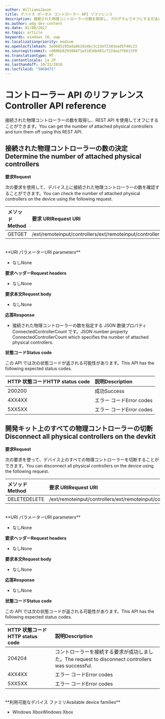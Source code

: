 ```yaml
---
author: WilliamsJason
title: デバイス ポータル コントローラー API リファレンス
description: 接続された物理コントローラーの数を取得し、プログラムでオフにする方法について説明します。
ms.author: wdg-dev-content
ms.date: 02/08/2017
ms.topic: article
keywords: windows 10, uwp
ms.localizationpriority: medium
ms.openlocfilehash: 5e0b85293ada8619246c3c23ef2103ead5f40c23
ms.sourcegitcommit: cd00bb829306871e5103db481cf224ea7fb613f0
ms.translationtype: MT
ms.contentlocale: ja-JP
ms.lasthandoff: 10/31/2018
ms.locfileid: "5868471"
---
```

# <a name="controller-api-reference"></a><span data-ttu-id="2e7e0-104">コントローラー API のリファレンス</span><span class="sxs-lookup"><span data-stu-id="2e7e0-104">Controller API reference</span></span>   
<span data-ttu-id="2e7e0-105">接続された物理コントローラーの数を取得し、REST API を使用してオフにすることができます。</span><span class="sxs-lookup"><span data-stu-id="2e7e0-105">You can get the number of attached physical controllers and turn them off using this REST API.</span></span>

## <a name="determine-the-number-of-attached-physical-controllers"></a><span data-ttu-id="2e7e0-106">接続された物理コントローラーの数の決定</span><span class="sxs-lookup"><span data-stu-id="2e7e0-106">Determine the number of attached physical controllers</span></span>

**<span data-ttu-id="2e7e0-107">要求</span><span class="sxs-lookup"><span data-stu-id="2e7e0-107">Request</span></span>**

<span data-ttu-id="2e7e0-108">次の要求を使用して、デバイス上に接続された物理コントローラーの数を確認することができます。</span><span class="sxs-lookup"><span data-stu-id="2e7e0-108">You can check the number of attached physical controllers on the device using the following request.</span></span>

<span data-ttu-id="2e7e0-109">メソッド</span><span class="sxs-lookup"><span data-stu-id="2e7e0-109">Method</span></span>      | <span data-ttu-id="2e7e0-110">要求 URI</span><span class="sxs-lookup"><span data-stu-id="2e7e0-110">Request URI</span></span>
:------     | :-----
<span data-ttu-id="2e7e0-111">GET</span><span class="sxs-lookup"><span data-stu-id="2e7e0-111">GET</span></span> | <span data-ttu-id="2e7e0-112">/ext/remoteinput/controllers</span><span class="sxs-lookup"><span data-stu-id="2e7e0-112">/ext/remoteinput/controllers</span></span>
<br />
**<span data-ttu-id="2e7e0-113">URI パラメーター</span><span class="sxs-lookup"><span data-stu-id="2e7e0-113">URI parameters</span></span>**

- <span data-ttu-id="2e7e0-114">なし</span><span class="sxs-lookup"><span data-stu-id="2e7e0-114">None</span></span>

**<span data-ttu-id="2e7e0-115">要求ヘッダー</span><span class="sxs-lookup"><span data-stu-id="2e7e0-115">Request headers</span></span>**

- <span data-ttu-id="2e7e0-116">なし</span><span class="sxs-lookup"><span data-stu-id="2e7e0-116">None</span></span>

**<span data-ttu-id="2e7e0-117">要求本文</span><span class="sxs-lookup"><span data-stu-id="2e7e0-117">Request body</span></span>**   

- <span data-ttu-id="2e7e0-118">なし</span><span class="sxs-lookup"><span data-stu-id="2e7e0-118">None</span></span>

**<span data-ttu-id="2e7e0-119">応答</span><span class="sxs-lookup"><span data-stu-id="2e7e0-119">Response</span></span>**   

- <span data-ttu-id="2e7e0-120">接続された物理コントローラーの数を指定する JSON 数値プロパティ ConnectedControllerCount です。</span><span class="sxs-lookup"><span data-stu-id="2e7e0-120">JSON number property ConnectedControllerCount which specifies the number of attached physical controllers.</span></span>

**<span data-ttu-id="2e7e0-121">状態コード</span><span class="sxs-lookup"><span data-stu-id="2e7e0-121">Status code</span></span>**

<span data-ttu-id="2e7e0-122">この API では次の状態コードが返される可能性があります。</span><span class="sxs-lookup"><span data-stu-id="2e7e0-122">This API has the following expected status codes.</span></span>

<span data-ttu-id="2e7e0-123">HTTP 状態コード</span><span class="sxs-lookup"><span data-stu-id="2e7e0-123">HTTP status code</span></span>      | <span data-ttu-id="2e7e0-124">説明</span><span class="sxs-lookup"><span data-stu-id="2e7e0-124">Description</span></span>
:------     | :-----
<span data-ttu-id="2e7e0-125">200</span><span class="sxs-lookup"><span data-stu-id="2e7e0-125">200</span></span> | <span data-ttu-id="2e7e0-126">成功</span><span class="sxs-lookup"><span data-stu-id="2e7e0-126">Success</span></span>
<span data-ttu-id="2e7e0-127">4XX</span><span class="sxs-lookup"><span data-stu-id="2e7e0-127">4XX</span></span> | <span data-ttu-id="2e7e0-128">エラー コード</span><span class="sxs-lookup"><span data-stu-id="2e7e0-128">Error codes</span></span>
<span data-ttu-id="2e7e0-129">5XX</span><span class="sxs-lookup"><span data-stu-id="2e7e0-129">5XX</span></span> | <span data-ttu-id="2e7e0-130">エラー コード</span><span class="sxs-lookup"><span data-stu-id="2e7e0-130">Error codes</span></span>

## <a name="disconnect-all-physical-controllers-on-the-devkit"></a><span data-ttu-id="2e7e0-131">開発キット上のすべての物理コントローラーの切断</span><span class="sxs-lookup"><span data-stu-id="2e7e0-131">Disconnect all physical controllers on the devkit</span></span>

**<span data-ttu-id="2e7e0-132">要求</span><span class="sxs-lookup"><span data-stu-id="2e7e0-132">Request</span></span>**

<span data-ttu-id="2e7e0-133">次の要求を使って、デバイス上のすべての物理コントローラーを切断することができます。</span><span class="sxs-lookup"><span data-stu-id="2e7e0-133">You can disconnect all physical controllers on the device using the following request.</span></span>

<span data-ttu-id="2e7e0-134">メソッド</span><span class="sxs-lookup"><span data-stu-id="2e7e0-134">Method</span></span>      | <span data-ttu-id="2e7e0-135">要求 URI</span><span class="sxs-lookup"><span data-stu-id="2e7e0-135">Request URI</span></span>
:------     | :-----
<span data-ttu-id="2e7e0-136">DELETE</span><span class="sxs-lookup"><span data-stu-id="2e7e0-136">DELETE</span></span> | <span data-ttu-id="2e7e0-137">/ext/remoteinput/controllers</span><span class="sxs-lookup"><span data-stu-id="2e7e0-137">/ext/remoteinput/controllers</span></span>
<br />
**<span data-ttu-id="2e7e0-138">URI パラメーター</span><span class="sxs-lookup"><span data-stu-id="2e7e0-138">URI parameters</span></span>**

- <span data-ttu-id="2e7e0-139">なし</span><span class="sxs-lookup"><span data-stu-id="2e7e0-139">None</span></span>

**<span data-ttu-id="2e7e0-140">要求ヘッダー</span><span class="sxs-lookup"><span data-stu-id="2e7e0-140">Request headers</span></span>**

- <span data-ttu-id="2e7e0-141">なし</span><span class="sxs-lookup"><span data-stu-id="2e7e0-141">None</span></span>

**<span data-ttu-id="2e7e0-142">要求本文</span><span class="sxs-lookup"><span data-stu-id="2e7e0-142">Request body</span></span>**   

- <span data-ttu-id="2e7e0-143">なし</span><span class="sxs-lookup"><span data-stu-id="2e7e0-143">None</span></span>

**<span data-ttu-id="2e7e0-144">応答</span><span class="sxs-lookup"><span data-stu-id="2e7e0-144">Response</span></span>**   

- <span data-ttu-id="2e7e0-145">なし</span><span class="sxs-lookup"><span data-stu-id="2e7e0-145">None</span></span> 

**<span data-ttu-id="2e7e0-146">状態コード</span><span class="sxs-lookup"><span data-stu-id="2e7e0-146">Status code</span></span>**

<span data-ttu-id="2e7e0-147">この API では次の状態コードが返される可能性があります。</span><span class="sxs-lookup"><span data-stu-id="2e7e0-147">This API has the following expected status codes.</span></span>

<span data-ttu-id="2e7e0-148">HTTP 状態コード</span><span class="sxs-lookup"><span data-stu-id="2e7e0-148">HTTP status code</span></span>      | <span data-ttu-id="2e7e0-149">説明</span><span class="sxs-lookup"><span data-stu-id="2e7e0-149">Description</span></span>
:------     | :-----
<span data-ttu-id="2e7e0-150">204</span><span class="sxs-lookup"><span data-stu-id="2e7e0-150">204</span></span> | <span data-ttu-id="2e7e0-151">コントローラーを接続する要求が成功しました。</span><span class="sxs-lookup"><span data-stu-id="2e7e0-151">The request to disconnect controllers was successful.</span></span>
<span data-ttu-id="2e7e0-152">4XX</span><span class="sxs-lookup"><span data-stu-id="2e7e0-152">4XX</span></span> | <span data-ttu-id="2e7e0-153">エラー コード</span><span class="sxs-lookup"><span data-stu-id="2e7e0-153">Error codes</span></span>
<span data-ttu-id="2e7e0-154">5XX</span><span class="sxs-lookup"><span data-stu-id="2e7e0-154">5XX</span></span> | <span data-ttu-id="2e7e0-155">エラー コード</span><span class="sxs-lookup"><span data-stu-id="2e7e0-155">Error codes</span></span>

<br />
**<span data-ttu-id="2e7e0-156">利用可能なデバイス ファミリ</span><span class="sxs-lookup"><span data-stu-id="2e7e0-156">Available device families</span></span>**

* <span data-ttu-id="2e7e0-157">Windows Xbox</span><span class="sxs-lookup"><span data-stu-id="2e7e0-157">Windows Xbox</span></span>
